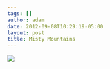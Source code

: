 ```yaml
---
tags: []
author: adam
date: 2012-09-08T10:29:19-05:00
layout: post
title: Misty Mountains
---
```


![](/media/ma1hswIuGh1qga9s2o1_1280.jpg)

